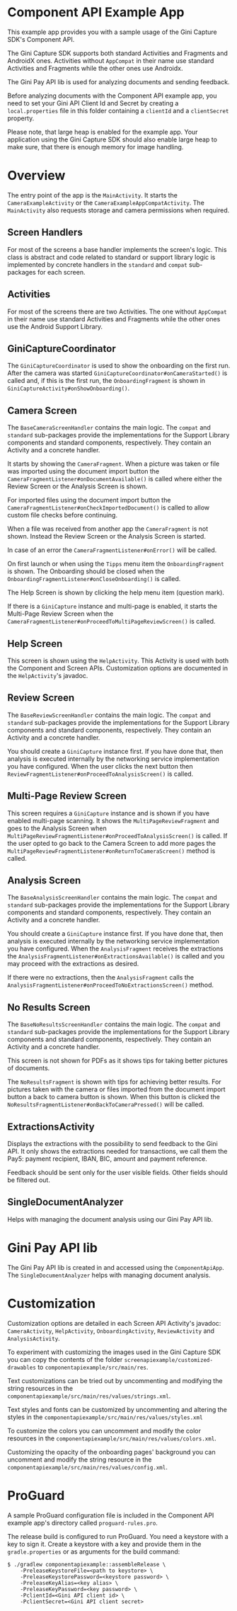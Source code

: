 Component API Example App
=========================

This example app provides you with a sample usage of the Gini Capture SDK's Component API.

The Gini Capture SDK supports both standard Activities and Fragments and AndroidX ones. Activities without `AppCompat` in
their name use standard Activities and Fragments while the other ones use Androidx.

The Gini Pay API lib is used for analyzing documents and sending feedback.

Before analyzing documents with the Component API example app, you need to set your Gini API Client Id and Secret by creating a
`local.properties` file in this folder containing a `clientId` and a `clientSecret` property.

Please note, that large heap is enabled for the example app. Your application using the Gini Capture SDK should also enable large heap to
make sure, that there is enough memory for image handling.

Overview
========

The entry point of the app is the `MainActivity`. It starts the `CameraExampleActivity` or the `CameraExampleAppCompatActivity`. The
`MainActivity` also requests storage and camera permissions when required.

Screen Handlers
---------------

For most of the screens a base handler implements the screen's logic. This class is abstract and code related to standard or support library logic
is implemented by concrete handlers in the `standard` and `compat` sub-packages for each screen.

Activities
----------

For most of the screens there are two Activities. The one without `AppCompat` in their name use standard Activities and Fragments while the other
ones use the Android Support Library.

GiniCaptureCoordinator
---------------------

The `GiniCaptureCoordinator` is used to show the onboarding on the first run. After the camera was started
`GiniCaptureCoordinator#onCameraStarted()` is called and, if this is the first run, the `OnboardingFragment` is shown in
`GiniCaptureActivity#onShowOnboarding()`.

Camera Screen
-------------

The `BaseCameraScreenHandler` contains the main logic. The `compat` and `standard` sub-packages provide the implementations for the Support
Library components and standard components, respectively. They contain an Activity and a concrete handler.

It starts by showing the `CameraFragment`. When a picture was taken or file was imported using the document import button the
`CameraFragmentListener#onDocumentAvailable()` is called where either the Review Screen or the Analysis Screen is shown.

For imported files using the document import button the `CameraFragmentListener#onCheckImportedDocument()` is called to allow custom file
checks before continuing.

When a file was received from another app the `CameraFragment` is not shown. Instead the Review Screen or the Analysis Screen is started.

In case of an error the `CameraFragmentListener#onError()` will be called.

On first launch or when using the `Tipps` menu item the `OnboardingFragment` is shown. The Onboarding should be closed when the
`OnboardingFragmentListener#onCloseOnboarding()` is called.

The Help Screen is shown by clicking the help menu item (question mark).

If there is a `GiniCapture` instance and multi-page is enabled, it starts the Multi-Page Review Screen when the
`CameraFragmentListener#onProceedToMultiPageReviewScreen()` is called.

Help Screen
-----------

This screen is shown using the `HelpActivity`. This Activity is used with both the Component and Screen APIs. Customization options are
documented in the `HelpActivity`'s javadoc.

Review Screen
--------------

The `BaseReviewScreenHandler` contains the main logic. The `compat` and `standard` sub-packages provide the implementations for the Support
Library components and standard components, respectively. They contain an Activity and a concrete handler.

You should create a `GiniCapture` instance first. If you have done that, then analysis is executed internally
by the networking service implementation you have configured. When the user clicks the next button then
`ReviewFragmentListener#onProceedToAnalysisScreen()` is called.

Multi-Page Review Screen
------------------------

This screen requires a `GiniCapture` instance and is shown if you have enabled multi-page scanning. It shows the `MultiPageReviewFragment`
and goes to the Analysis Screen when `MultiPageReviewFragmentListener#onProceedToAnalysisScreen()` is called. If the user opted to go back
to the Camera Screen to add more pages the `MultiPageReviewFragmentListener#onReturnToCameraScreen()` method is called.

Analysis Screen
----------------

The `BaseAnalysisScreenHandler` contains the main logic. The `compat` and `standard` sub-packages provide the implementations for the
Support Library components and standard components, respectively. They contain an Activity and a concrete handler.

You should create a `GiniCapture` instance first. If you have done that, then analysis is executed internally
by the networking service implementation you have configured. When the `AnalysisFragment` receives the extractions the
`AnalysisFragmentListener#onExtractionsAvailable()` is called and you may proceed with the extractions as desired.

If there were no extractions, then the `AnalysisFragment` calls the `AnalysisFragmentListener#onProceedToNoExtractionsScreen()` method.

No Results Screen
-----------------

The `BaseNoResultsScreenHandler` contains the main logic. The `compat` and `standard` sub-packages provide the implementations for the
Support Library components and standard components, respectively. They contain an Activity and a concrete handler.

This screen is not shown for PDFs as it shows tips for taking better pictures of documents.

The `NoResultsFragment` is shown with tips for achieving better results. For pictures taken with the camera or files imported from the
document import button a back to camera button is shown. When this button is clicked the `NoResultsFragmentListener#onBackToCameraPressed()`
will be called.

ExtractionsActivity
-------------------

Displays the extractions with the possibility to send feedback to the Gini API. It only shows the extractions needed for transactions, we
call them the Pay5: payment recipient, IBAN, BIC, amount and payment reference.

Feedback should be sent only for the user visible fields. Other fields should be filtered out.

SingleDocumentAnalyzer
----------------------

Helps with managing the document analysis using our Gini Pay API lib.

Gini Pay API lib
============

The Gini Pay API lib is created in and accessed using the `ComponentApiApp`. The `SingleDocumentAnalyzer` helps with managing document analysis.

Customization
=============

Customization options are detailed in each Screen API Activity's javadoc: `CameraActivity`, `HelpActivity`, `OnboardingActivity`,
`ReviewActivity` and `AnalysisActivity`.

To experiment with customizing the images used in the Gini Capture SDK you can copy the contents of the folder
`screenapiexample/customized-drawables` to `componentapiexample/src/main/res`.

Text customizations can be tried out by uncommenting and modifying the string resources in the
`componentapiexample/src/main/res/values/strings.xml`.

Text styles and fonts can be customized by uncommenting and altering the styles in the `componentapiexample/src/main/res/values/styles.xml`

To customize the colors you can uncomment and modify the color resources in the `componentapiexample/src/main/res/values/colors.xml`.

Customizing the opacity of the onboarding pages' background you can uncomment and modify the string resource in the
`componentapiexample/src/main/res/values/config.xml`.

ProGuard
========

A sample ProGuard configuration file is included in the Component API example app's directory called `proguard-rules.pro`.

The release build is configured to run ProGuard. You need a keystore with a key to sign it. Create a keystore with a key and provide them in
the `gradle.properties` or as arguments for the build command:
```
$ ./gradlew componentapiexample::assembleRelease \
    -PreleaseKeystoreFile=<path to keystore> \
    -PreleaseKeystorePassword=<keystore password> \
    -PreleaseKeyAlias=<key alias> \
    -PreleaseKeyPassword=<key password> \
    -PclientId=<Gini API client id> \
    -PclientSecret=<Gini API client secret>
```


